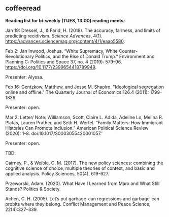 ## coffeeread

**Reading list for bi-weekly (TUES, 13:00) reading meets:**

Jan 19: Dressel, J., & Farid, H. (2018). The accuracy, fairness, and limits of predicting recidivism. _Science Advances_, 4(1). https://advances.sciencemag.org/content/4/1/eaao5580.

Feb 2: Jan Inwood, Joshua. “White Supremacy, White Counter-Revolutionary Politics, and the Rise of Donald Trump.” Environment and Planning C: Politics and Space 37, no. 4 (2019): 579–96. https://doi.org/10.1177/2399654418789949.

Presenter: Alyssa.  

Feb 16: Gentzkow, Matthew, and Jesse M. Shapiro. "Ideological segregation online and offline." The Quarterly Journal of Economics 126.4 (2011): 1799-1839.

Presenter: open. 

Mar 2: Letter/ Note: Williamson, Scott, Claire L. Adida, Adeline Lo, Melina R. Platas, Lauren Prather, and Seth H. Werfel. “Family Matters: How Immigrant Histories Can Promote Inclusion.” American Political Science Review (2020): 1–8. doi:10.1017/S0003055420001057.’

Presenter: open. 


TBD:

Cairney, P., & Weible, C. M. (2017). The new policy sciences: combining the cognitive science of choice, multiple theories of context, and basic and applied analysis. Policy Sciences, 50(4), 619-627.

Przeworski, Adam. (2020). What Have I Learned from Marx and What Still Stands? Politics & Society.

Achen, C. H. (2005). Let’s put garbage-can regressions and garbage-can probits where they belong. Conflict Management and Peace Science, 22(4):327–339.
